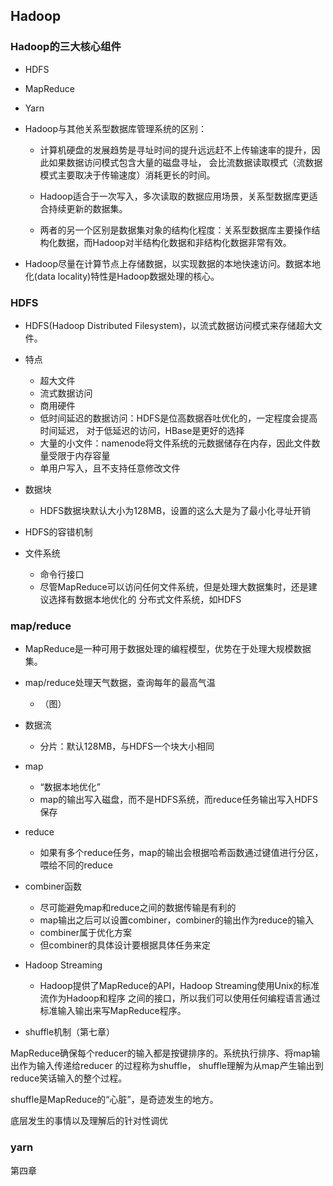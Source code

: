 ## Hadoop

### Hadoop的三大核心组件

- HDFS
- MapReduce
- Yarn

- Hadoop与其他关系型数据库管理系统的区别：

  - 计算机硬盘的发展趋势是寻址时间的提升远远赶不上传输速率的提升，因此如果数据访问模式包含大量的磁盘寻址，
  会比流数据读取模式（流数据模式主要取决于传输速度）消耗更长的时间。
  - Hadoop适合于一次写入，多次读取的数据应用场景，关系型数据库更适合持续更新的数据集。

  - 两者的另一个区别是数据集对象的结构化程度：关系型数据库主要操作结构化数据，而Hadoop对半结构化数据和非结构化数据非常有效。

- Hadoop尽量在计算节点上存储数据，以实现数据的本地快速访问。数据本地化(data locality)特性是Hadoop数据处理的核心。

### HDFS

- HDFS(Hadoop Distributed Filesystem)，以流式数据访问模式来存储超大文件。

- 特点

  - 超大文件
  - 流式数据访问
  - 商用硬件
  - 低时间延迟的数据访问：HDFS是位高数据吞吐优化的，一定程度会提高时间延迟，
  对于低延迟的访问，HBase是更好的选择
  - 大量的小文件：namenode将文件系统的元数据储存在内存，因此文件数量受限于内存容量
  - 单用户写入，且不支持任意修改文件

- 数据块

  - HDFS数据块默认大小为128MB，设置的这么大是为了最小化寻址开销

- HDFS的容错机制

- 文件系统

  - 命令行接口
  - 尽管MapReduce可以访问任何文件系统，但是处理大数据集时，还是建议选择有数据本地优化的
  分布式文件系统，如HDFS

### map/reduce

- MapReduce是一种可用于数据处理的编程模型，优势在于处理大规模数据集。

- map/reduce处理天气数据，查询每年的最高气温

  - （图）

- 数据流

  - 分片：默认128MB，与HDFS一个块大小相同

- map

  - “数据本地优化”
  - map的输出写入磁盘，而不是HDFS系统，而reduce任务输出写入HDFS保存

- reduce

  - 如果有多个reduce任务，map的输出会根据哈希函数通过键值进行分区，喂给不同的reduce

- combiner函数

  - 尽可能避免map和reduce之间的数据传输是有利的
  - map输出之后可以设置combiner，combiner的输出作为reduce的输入
  - combiner属于优化方案
  - 但combiner的具体设计要根据具体任务来定

- Hadoop Streaming
  
  - Hadoop提供了MapReduce的API，Hadoop Streaming使用Unix的标准流作为Hadoop和程序
  之间的接口，所以我们可以使用任何编程语言通过标准输入输出来写MapReduce程序。

- shuffle机制（第七章）

MapReduce确保每个reducer的输入都是按键排序的。系统执行排序、将map输出作为输入传递给reducer
的过程称为shuffle，
shuffle理解为从map产生输出到reduce笑话输入的整个过程。

shuffle是MapReduce的“心脏”，是奇迹发生的地方。

底层发生的事情以及理解后的针对性调优

### yarn

第四章

